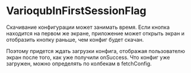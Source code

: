 # VarioqubInFirstSessionFlag

Скачивание конфигурации может занимать время. 
Если кнопка находится на первом же экране, приложение может открыть экран и отобразить кнопку раньше, чем конфиг будет скачан. 

Поэтому придется ждать загрузки конфига, отображая пользователю экран после того, как уже получили onSuccess. Что конфиг уже загружен, можно определять по колбекам в fetchConfig.
